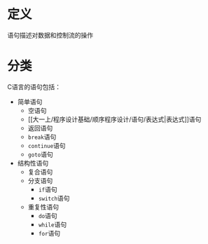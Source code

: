 # 定义
语句描述对数据和控制流的操作

# 分类
C语言的语句包括：
- 简单语句
	- 空语句
	- [[大一上/程序设计基础/顺序程序设计/语句/表达式|表达式]]语句
	- 返回语句
	- `break`语句
	- `continue`语句
	- `goto`语句
- 结构性语句
	- 复合语句
	- 分支语句
		- `if`语句
		- `switch`语句
	- 重复性语句
		- `do`语句
		- `while`语句
		- `for`语句